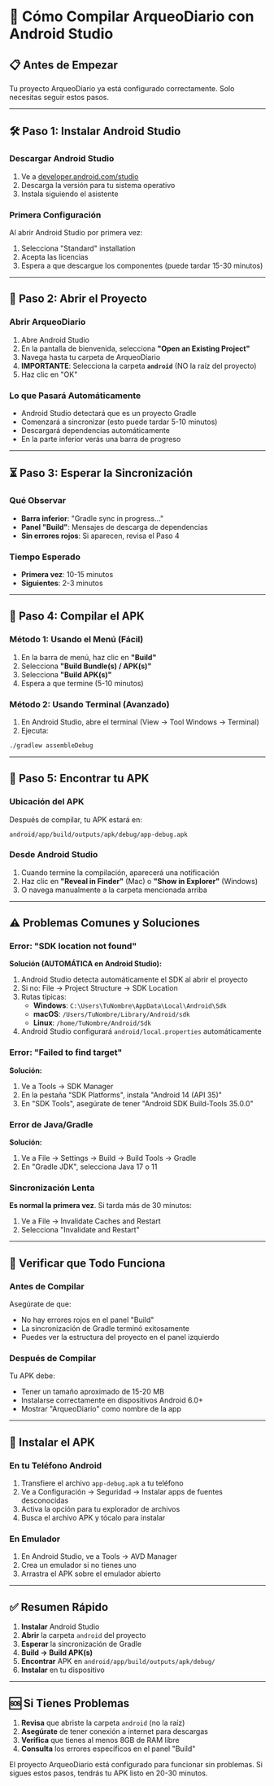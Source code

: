 # 📱 Cómo Compilar ArqueoDiario con Android Studio

## 📋 Antes de Empezar

Tu proyecto ArqueoDiario ya está configurado correctamente. Solo necesitas seguir estos pasos.

---

## 🛠️ Paso 1: Instalar Android Studio

### Descargar Android Studio
1. Ve a [developer.android.com/studio](https://developer.android.com/studio)
2. Descarga la versión para tu sistema operativo
3. Instala siguiendo el asistente

### Primera Configuración
Al abrir Android Studio por primera vez:
1. Selecciona "Standard" installation
2. Acepta las licencias
3. Espera a que descargue los componentes (puede tardar 15-30 minutos)

---

## 🔧 Paso 2: Abrir el Proyecto

### Abrir ArqueoDiario
1. Abre Android Studio
2. En la pantalla de bienvenida, selecciona **"Open an Existing Project"**
3. Navega hasta tu carpeta de ArqueoDiario
4. **IMPORTANTE**: Selecciona la carpeta **`android`** (NO la raíz del proyecto)
5. Haz clic en "OK"

### Lo que Pasará Automáticamente
- Android Studio detectará que es un proyecto Gradle
- Comenzará a sincronizar (esto puede tardar 5-10 minutos)
- Descargará dependencias automáticamente
- En la parte inferior verás una barra de progreso

---

## ⏳ Paso 3: Esperar la Sincronización

### Qué Observar
- **Barra inferior**: "Gradle sync in progress..."
- **Panel "Build"**: Mensajes de descarga de dependencias
- **Sin errores rojos**: Si aparecen, revisa el Paso 4

### Tiempo Esperado
- **Primera vez**: 10-15 minutos
- **Siguientes**: 2-3 minutos

---

## 🚀 Paso 4: Compilar el APK

### Método 1: Usando el Menú (Fácil)
1. En la barra de menú, haz clic en **"Build"**
2. Selecciona **"Build Bundle(s) / APK(s)"**
3. Selecciona **"Build APK(s)"**
4. Espera a que termine (5-10 minutos)

### Método 2: Usando Terminal (Avanzado)
1. En Android Studio, abre el terminal (View → Tool Windows → Terminal)
2. Ejecuta:
```bash
./gradlew assembleDebug
```

---

## 📁 Paso 5: Encontrar tu APK

### Ubicación del APK
Después de compilar, tu APK estará en:
```
android/app/build/outputs/apk/debug/app-debug.apk
```

### Desde Android Studio
1. Cuando termine la compilación, aparecerá una notificación
2. Haz clic en **"Reveal in Finder"** (Mac) o **"Show in Explorer"** (Windows)
3. O navega manualmente a la carpeta mencionada arriba

---

## ⚠️ Problemas Comunes y Soluciones

### Error: "SDK location not found"
**Solución (AUTOMÁTICA en Android Studio):**
1. Android Studio detecta automáticamente el SDK al abrir el proyecto
2. Si no: File → Project Structure → SDK Location
3. Rutas típicas:
   - **Windows**: `C:\Users\TuNombre\AppData\Local\Android\Sdk`
   - **macOS**: `/Users/TuNombre/Library/Android/sdk`
   - **Linux**: `/home/TuNombre/Android/Sdk`
4. Android Studio configurará `android/local.properties` automáticamente

### Error: "Failed to find target"
**Solución:**
1. Ve a Tools → SDK Manager
2. En la pestaña "SDK Platforms", instala "Android 14 (API 35)"
3. En "SDK Tools", asegúrate de tener "Android SDK Build-Tools 35.0.0"

### Error de Java/Gradle
**Solución:**
1. Ve a File → Settings → Build → Build Tools → Gradle
2. En "Gradle JDK", selecciona Java 17 o 11

### Sincronización Lenta
**Es normal la primera vez**. Si tarda más de 30 minutos:
1. Ve a File → Invalidate Caches and Restart
2. Selecciona "Invalidate and Restart"

---

## 🎯 Verificar que Todo Funciona

### Antes de Compilar
Asegúrate de que:
- No hay errores rojos en el panel "Build"
- La sincronización de Gradle terminó exitosamente
- Puedes ver la estructura del proyecto en el panel izquierdo

### Después de Compilar
Tu APK debe:
- Tener un tamaño aproximado de 15-20 MB
- Instalarse correctamente en dispositivos Android 6.0+
- Mostrar "ArqueoDiario" como nombre de la app

---

## 📱 Instalar el APK

### En tu Teléfono Android
1. Transfiere el archivo `app-debug.apk` a tu teléfono
2. Ve a Configuración → Seguridad → Instalar apps de fuentes desconocidas
3. Activa la opción para tu explorador de archivos
4. Busca el archivo APK y tócalo para instalar

### En Emulador
1. En Android Studio, ve a Tools → AVD Manager
2. Crea un emulador si no tienes uno
3. Arrastra el APK sobre el emulador abierto

---

## ✅ Resumen Rápido

1. **Instalar** Android Studio
2. **Abrir** la carpeta `android` del proyecto
3. **Esperar** la sincronización de Gradle
4. **Build → Build APK(s)**
5. **Encontrar** APK en `android/app/build/outputs/apk/debug/`
6. **Instalar** en tu dispositivo

---

## 🆘 Si Tienes Problemas

1. **Revisa** que abriste la carpeta `android` (no la raíz)
2. **Asegúrate** de tener conexión a internet para descargas
3. **Verifica** que tienes al menos 8GB de RAM libre
4. **Consulta** los errores específicos en el panel "Build"

El proyecto ArqueoDiario está configurado para funcionar sin problemas. Si sigues estos pasos, tendrás tu APK listo en 20-30 minutos.